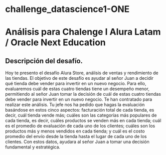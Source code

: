 # challenge_datascience1-ONE


# Análisis para Chalenge I Alura Latam / Oracle Next Education

## Descripción del desafío.

Hoy te presento el desafío Alura Store, análisis de ventas y rendimiento de las tiendas. El objetivo de este desafío es ayudar al señor Juan a decidir qué tienda debe vender para invertir en un nuevo negocio. Para ello, evaluaremos cuál de estas cuatro tiendas tiene un desempeño menor, permitiendo al señor Juan tomar la decisión de cuál de estas cuatro tiendas debe vender para invertir en un nuevo negocio.
Te han contratado para realizar este análisis. Tu jefe nos ha pedido que hagas la evaluación basándose en estos cinco aspectos: facturación total de cada tienda, es decir, cuál tienda vende más; cuáles son las categorías más populares de cada tienda, es decir, cuáles productos se venden más en cada tienda; cuál es el promedio de evaluación de cada uno de los clientes; cuáles son los productos más y menos vendidos en cada tienda; y cuál es el costo promedio del envío desde la tienda hasta el lugar de cada uno de los clientes.
Con estos datos, ayudara al señor Juan a tomar una decisión fundamental y estratégica.


